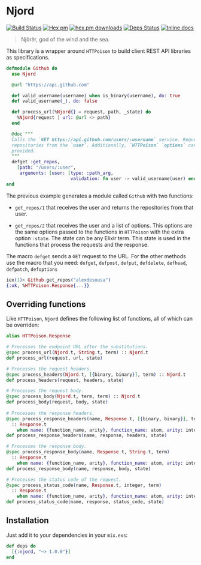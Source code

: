 # Njord

[![Build Status](https://travis-ci.org/gmtprime/njord.svg?branch=master)](https://travis-ci.org/gmtprime/njord) [![Hex pm](http://img.shields.io/hexpm/v/njord.svg?style=flat)](https://hex.pm/packages/njord) [![hex.pm downloads](https://img.shields.io/hexpm/dt/njord.svg?style=flat)](https://hex.pm/packages/njord) [![Deps Status](https://beta.hexfaktor.org/badge/all/github/gmtprime/njord.svg)](https://beta.hexfaktor.org/github/gmtprime/njord) [![Inline docs](http://inch-ci.org/github/gmtprime/njord.svg?branch=master)](http://inch-ci.org/github/gmtprime/njord)

> Njörðr, god of the wind and the sea.

This library is a wrapper around `HTTPoison` to build client REST API libraries
as specifications.

```elixir
defmodule Github do
  use Njord

  @url "https://api.github.com"

  def valid_username(username) when is_binary(username), do: true
  def valid_username(_), do: false

  def process_url(%Njord{} = request, path, _state) do
    %Njord{request | url: @url <> path}
  end

  @doc """
  Calls the `GET https://api.github.com/users/:username` service. Requests the
  repositories from the `user`. Additionally, `HTTPoison` `options` can be
  provided.
  """
  defget :get_repos,
    [path: "/users/:user",
     arguments: [user: [type: :path_arg,
                        validation: fn user -> valid_username(user) end]]]
end
```

The previous example generates a module called `Github` with two functions:

  * `get_repos/1` that receives the user and returns the repositories from that
  user.

  * `get_repos/2` that receives the user and a list of options. This options
  are the same options passed to the functions in `HTTPoison` with the extra
  option `:state`. The state can be any Elixir term. This state is used in the
  functions that process the requests and the response.

The macro `defget` sends a `GET` request to the URL. For the other methods use
the macro that you need: `defget`, `defpost`, `defput`, `defdelete`, `defhead`,
`defpatch`, `defoptions`

```elixir
iex(1)> Github.get_repos("alexdesousa")
{:ok, %HTTPoison.Response{...}}
```

## Overriding functions

Like `HTTPoison`, `Njord` defines the following list of functions, all of
which can be overriden:

```elixir
alias HTTPoison.Response

# Processes the endpoint URL after the substitutions.
@spec process_url(Njord.t, String.t, term) :: Njord.t
def process_url(request, url, state)

# Processes the request headers.
@spec process_headers(Njord.t, [{binary, binary}], term) :: Njord.t
def process_headers(request, headers, state)

# Processes the request body.
@spec process_body(Njord.t, term, term) :: Njord.t
def process_body(request, body, state)
      
# Processes the response headers.
@spec process_response_headers(name, Response.t, [{binary, binary}], term)
  :: Response.t
    when name: {function_name, arity}, function_name: atom, arity: integer
def process_response_headers(name, response, headers, state)

# Processes the response body.
@spec process_response_body(name, Response.t, String.t, term)
  :: Response.t
    when name: {function_name, arity}, function_name: atom, arity: integer
def process_response_body(name, response, body, state)

# Processes the status code of the request.
@spec process_status_code(name, Response.t, integer, term)
  :: Response.t
    when name: {function_name, arity}, function_name: atom, arity: integer
def process_status_code(name, response, status_code, state)
```

## Installation

Just add it to your dependencies in your `mix.exs`:

```elixir
def deps do
  [{:njord, "~> 1.0.0"}]
end
```
